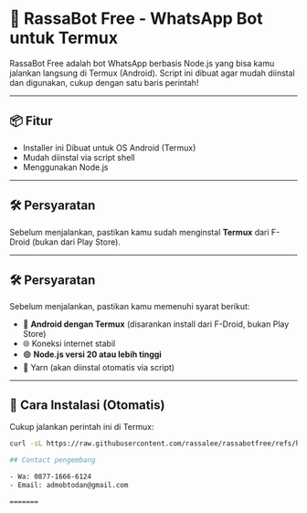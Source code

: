 # 🤖 RassaBot Free - WhatsApp Bot untuk Termux

RassaBot Free adalah bot WhatsApp berbasis Node.js yang bisa kamu jalankan langsung di Termux (Android). Script ini dibuat agar mudah diinstal dan digunakan, cukup dengan satu baris perintah!

---

## 📦 Fitur

- Installer ini Dibuat untuk OS Android (Termux)
- Mudah diinstal via script shell
- Menggunakan Node.js

---

## 🛠️ Persyaratan

Sebelum menjalankan, pastikan kamu sudah menginstal **Termux** dari F-Droid (bukan dari Play Store).

---

## 🛠️ Persyaratan

Sebelum menjalankan, pastikan kamu memenuhi syarat berikut:

- 📱 **Android dengan Termux** (disarankan install dari F-Droid, bukan Play Store)
- 🌐 Koneksi internet stabil
- 🟢 **Node.js versi 20 atau lebih tinggi**
- 🧶 Yarn (akan diinstal otomatis via script)

---

## 🚀 Cara Instalasi (Otomatis)

Cukup jalankan perintah ini di Termux:

```sh
curl -sL https://raw.githubusercontent.com/rassalee/rassabotfree/refs/heads/main/installer.sh | sh

## Contact pengembang

- Wa: 0877-1666-6124
- Email: admobtodan@gmail.com

=======